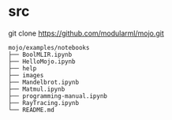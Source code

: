 # src

git clone https://github.com/modularml/mojo.git

```
mojo/examples/notebooks
├── BoolMLIR.ipynb
├── HelloMojo.ipynb
├── help
├── images
├── Mandelbrot.ipynb
├── Matmul.ipynb
├── programming-manual.ipynb
├── RayTracing.ipynb
└── README.md
```